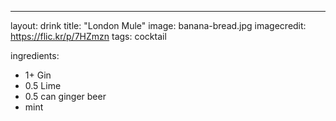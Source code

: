 ---

layout: drink
title:  "London Mule"
image: banana-bread.jpg
imagecredit: https://flic.kr/p/7HZmzn
tags: cocktail

ingredients:
- 1+ Gin
- 0.5 Lime
- 0.5 can ginger beer
- mint
